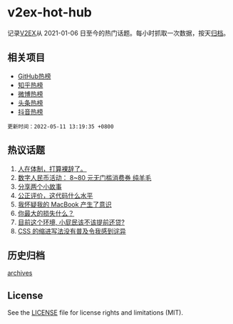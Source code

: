 # v2ex-hot-hub

 记录[V2EX](https://www.v2ex.com/)从 2021-01-06 日至今的热门话题。每小时抓取一次数据，按天[归档](archives)。
 
 ## 相关项目

- [GitHub热榜](https://github.com/lonnyzhang423/github-hot-hub)
- [知乎热榜](https://github.com/lonnyzhang423/zhihu-hot-hub)
- [微博热榜](https://github.com/lonnyzhang423/weibo-hot-hub)
- [头条热榜](https://github.com/lonnyzhang423/toutiao-hot-hub)
- [抖音热榜](https://github.com/lonnyzhang423/douyin-hot-hub)


 `更新时间：2022-05-11 13:19:35 +0800`

## 热议话题

1. [人在体制，打算裸辞了。](https://www.v2ex.com/t/851995)
1. [数字人民币活动： 8~80 元无门槛消费券 纯羊毛](https://www.v2ex.com/t/852061)
1. [分享两个小故事](https://www.v2ex.com/t/852007)
1. [公正评价，这代码什么水平](https://www.v2ex.com/t/852125)
1. [我怀疑我的 MacBook 产生了意识](https://www.v2ex.com/t/851971)
1. [你最大的损失什么？](https://www.v2ex.com/t/852031)
1. [目前这个环境, 小屁民该不该提前还贷?](https://www.v2ex.com/t/852107)
1. [CSS 的缩进写法没有普及令我感到诧异](https://www.v2ex.com/t/852098)

## 历史归档

[archives](archives)

## License

See the [LICENSE](LICENSE) file for license rights and limitations (MIT).
